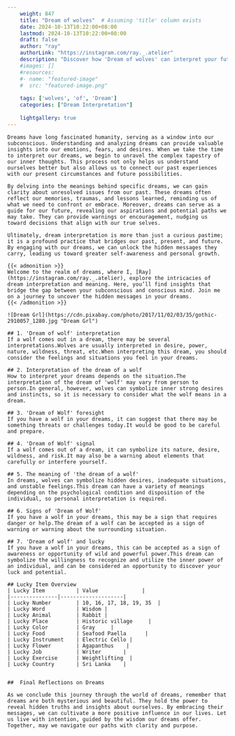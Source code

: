 ```yaml
---
    weight: 847
    title: "Dream of wolves"  # Assuming 'title' column exists
    date: 2024-10-13T10:22:00+08:00
    lastmod: 2024-10-13T10:22:00+08:00
    draft: false
    author: "ray"
    authorLink: "https://instagram.com/ray._.atelier"
    description: "Discover how 'Dream of wolves' can interpret your future and uncover its significant meanings in your life."
    #images: []
    #resources:
    #- name: "featured-image"
    #  src: "featured-image.png"
    
    tags: ['wolves', 'of', 'Dream']
    categories: ["Dream Interpretation"]
    
    lightgallery: true
---
```

    
    Dreams have long fascinated humanity, serving as a window into our subconscious. Understanding and analyzing dreams can provide valuable insights into our emotions, fears, and desires. When we take the time to interpret our dreams, we begin to unravel the complex tapestry of our inner thoughts. This process not only helps us understand ourselves better but also allows us to connect our past experiences with our present circumstances and future possibilities.
    
    By delving into the meanings behind specific dreams, we can gain clarity about unresolved issues from our past. These dreams often reflect our memories, traumas, and lessons learned, reminding us of what we need to confront or embrace. Moreover, dreams can serve as a guide for our future, revealing our aspirations and potential paths we may take. They can provide warnings or encouragement, nudging us toward decisions that align with our true selves.
    
    Ultimately, dream interpretation is more than just a curious pastime; it is a profound practice that bridges our past, present, and future. By engaging with our dreams, we can unlock the hidden messages they carry, leading us toward greater self-awareness and personal growth.
    
    {{< admonition >}}
    Welcome to the realm of dreams, where I, [Ray](https://instagram.com/ray._.atelier), explore the intricacies of dream interpretation and meaning. Here, you’ll find insights that bridge the gap between your subconscious and conscious mind. Join me on a journey to uncover the hidden messages in your dreams.
    {{< /admonition >}}
    
    ![Dream Grl](https://cdn.pixabay.com/photo/2017/11/02/03/35/gothic-2910057_1280.jpg "Dream Grl")
    
    ## 1. 'Dream of wolf' interpretation
    If a wolf comes out in a dream, there may be several interpretations.Wolves are usually interpreted in desire, power, nature, wildness, threat, etc.When interpreting this dream, you should consider the feelings and situations you feel in your dreams.
    
    ## 2. Interpretation of the dream of a wolf
    How to interpret your dreams depends on the situation.The interpretation of the dream of 'wolf' may vary from person to person.In general, however, wolves can symbolize inner strong desires and instincts, so it is necessary to consider what the wolf means in a dream.
    
    ## 3. 'Dream of Wolf' foresight
    If you have a wolf in your dreams, it can suggest that there may be something threats or challenges today.It would be good to be careful and prepare.
    
    ## 4. 'Dream of Wolf' signal
    If a wolf comes out of a dream, it can symbolize its nature, desire, wildness, and risk.It may also be a warning about elements that carefully or interfere yourself.
    
    ## 5. The meaning of 'the dream of a wolf'
    In dreams, wolves can symbolize hidden desires, inadequate situations, and unstable feelings.This dream can have a variety of meanings depending on the psychological condition and disposition of the individual, so personal interpretation is required.
    
    ## 6. Signs of 'Dream of Wolf'
    If you have a wolf in your dreams, this may be a sign that requires danger or help.The dream of a wolf can be accepted as a sign of warning or warning about the surrounding situation.
    
    ## 7. 'Dream of wolf' and lucky
    If you have a wolf in your dreams, this can be accepted as a sign of awareness or opportunity of wild and powerful power.This dream can symbolize the willingness to recognize and utilize the inner power of an individual, and can be considered an opportunity to discover your luck and potential.
    
    ## Lucky Item Overview
    | Lucky Item          | Value              |
    |---------------|--------------------|
    | Lucky Number        | 10, 16, 17, 18, 19, 35  |
    | Lucky Word          | Wisdom |
    | Lucky Animal        | Rabbit |
    | Lucky Place         | Historic village     |
    | Lucky Color         | Gray     |
    | Lucky Food          | Seafood Paella      |
    | Lucky Instrument    | Electric Cello |
    | Lucky Flower        | Agapanthus    |
    | Lucky Job           | Writer       |
    | Lucky Exercise      | Weightlifting  |
    | Lucky Country       | Sri Lanka    |
    
    
    ##  Final Reflections on Dreams
    
    As we conclude this journey through the world of dreams, remember that dreams are both mysterious and beautiful. They hold the power to reveal hidden truths and insights about ourselves. By embracing their messages, we can cultivate a more positive influence in our lives. Let us live with intention, guided by the wisdom our dreams offer. Together, may we navigate our paths with clarity and purpose.
    